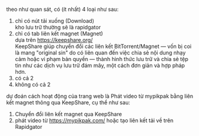 theo như quan sát, có (ít nhất) 4 loại như sau:
1. chỉ có nút tải xuống (Download)  
    kho lưu trữ thường sẽ là rapidgator
2. chỉ có tab liên kết magnet (Magnet)  
    dựa trên https://keepshare.org/  
        KeepShare giúp chuyển đổi các liên kết BitTorrent/Magnet — vốn bị coi là mang "original sin" do có liên quan đến việc chia sẻ nội dung nhạy cảm hoặc vi phạm bản quyền — thành hình thức lưu trữ và chia sẻ tệp tin như các dịch vụ lưu trữ đám mây, một cách đơn giản và hợp pháp hơn.
3. có cả 2
4. không có cả 2

dự đoán cách hoạt động của trang web là Phát video từ mypikpak bằng liên kết magnet thông qua KeepShare, cụ thể như sau:
1. Chuyển đổi liên kết magnet qua KeepShare
2. phát video từ https://mypikpak.com/ hoặc tạo liên kết tải về trên Rapidgator